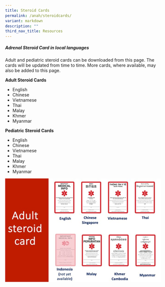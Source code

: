 ```yaml
---
title: Steroid Cards
permalink: /anah/steroidcards/
variant: markdown
description: ""
third_nav_title: Resources
---
```

##### Adrenal Steroid Card in local languages 

Adult and pediatric steroid cards can be downloaded from this page. The cards will be updated from time to time. More cards, where available, may also be added to this page.  

**Adult Steroid Cards**
* English 
* Chinese 
* Vietnamese
* Thai
* Malay
* Khmer 
* Myanmar

**Pediatric Steroid Cards**
* English 
* Chinese 
* Vietnamese
* Thai
* Malay
* Khmer 
* Myanmar

![](/images/ANAH%20ASEAN%20Network%20of%20Adrenal/steroid_card.png)